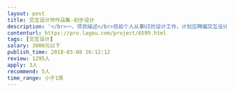 ```yaml
---                
layout: post       
title: 交互设计师作品集-初步设计           
description: '</br>一、项目描述</br>目前个人从事UI的设计工作，计划应聘偏交互设计方向的职位。</br>现在作品集只有简单的初步布局，需要经验丰富的交互设计师辅助。</br>需要充分理解项目后，快速提出建设性的深化策略，进行整体布局设计，以便开展后续的视觉设计工作。</br></br>二、主要工作内容</br>1.阅读素材资料后，梳理出已有作品集信息架构，提出优化策略</br>2.根据上述策略，在InDesign中修改已有的布局，完成初步设计</br>3.根据初步设计的完成效果，再确定后续视觉深化的合作意向</br></br>三、可参考产品</br>https://issuu.com/hyangeimshin/docs/ux_portfolio-2015_eng.compressed</br>https://issuu.com/sanil.a.patel/docs/portfolio-sanil-a-patel</br>https://issuu.com/lycia-wei/docs/interaction_design0</br>https://issuu.com/smile2life/docs/i-chu_liao</br>（需科学上网）</br></br>四、人员要求</br>交互设计经验丰富，能熟练使用InDesign</br>'     
contenturl: https://pro.lagou.com/project/6599.html      
tags: [交互设计]            
salary: 3000元以下          
publish_time: 2018-03-08 16:12:12         
review: 1295人                   
apply: 3人                   
recommend: 5人                   
time_range: 小于1周              
---                 
```

